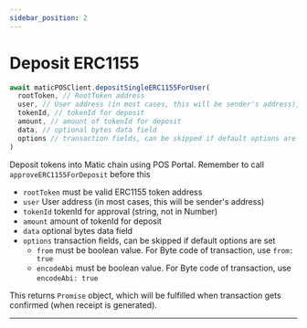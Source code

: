 ```yaml
---
sidebar_position: 2
---
```


# Deposit ERC1155

```js
await maticPOSClient.depositSingleERC1155ForUser(
  rootToken, // RootToken address
  user, // User address (in most cases, this will be sender's address),
  tokenId, // tokenId for deposit
  amount, // amount of tokenId for deposit
  data, // optional bytes data field
  options // transaction fields, can be skipped if default options are set
)
```

Deposit tokens into Matic chain using POS Portal.
Remember to call `approveERC1155ForDeposit` before this

- `rootToken` must be valid ERC1155 token address
- `user` User address (in most cases, this will be sender's address)
- `tokenId` tokenId for approval (string, not in Number)
- `amount`  amount of tokenId for deposit
- `data` optional bytes data field
- `options` transaction fields, can be skipped if default options are set
  - `from` must be boolean value. For Byte code of transaction, use `from: true`
  - `encodeAbi` must be boolean value. For Byte code of transaction, use `encodeAbi: true`

This returns `Promise` object, which will be fulfilled when transaction gets confirmed (when receipt is generated).

---
